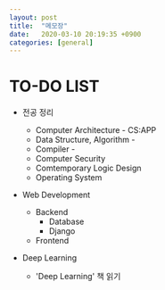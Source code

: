 ```yaml
---
layout: post
title:  "메모장"
date:   2020-03-10 20:19:35 +0900
categories: [general]
---
```


# TO-DO LIST
- 전공 정리
  - Computer Architecture - CS:APP
  - Data Structure, Algorithm - 
  - Compiler - 
  - Computer Security
  - Comtemporary Logic Design
  - Operating System
  
- Web Development
  - Backend  
    - Database
    - Django
  - Frontend
  
- Deep Learning
  - 'Deep Learning' 책 읽기


